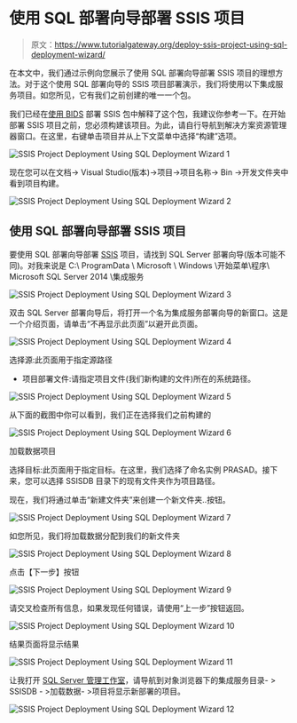 # 使用 SQL 部署向导部署 SSIS 项目

> 原文：<https://www.tutorialgateway.org/deploy-ssis-project-using-sql-deployment-wizard/>

在本文中，我们通过示例向您展示了使用 SQL 部署向导部署 SSIS 项目的理想方法。对于这个使用 SQL 部署向导的 SSIS 项目部署演示，我们将使用以下集成服务项目。如您所见，它有我们之前创建的唯一一个包。

我们已经在[使用 BIDS](https://www.tutorialgateway.org/deploy-ssis-package-using-bids/) 部署 SSIS 包中解释了这个包，我建议你参考一下。在开始部署 SSIS 项目之前，您必须构建该项目。为此，请自行导航到解决方案资源管理器窗口。在这里，右键单击项目并从上下文菜单中选择“构建”选项。

![SSIS Project Deployment Using SQL Deployment Wizard 1](img/ee665c767b0e55f275149852a9d25f0d.png)

现在您可以在文档-> Visual Studio(版本)->项目->项目名称-> Bin ->开发文件夹中看到项目构建。

![SSIS Project Deployment Using SQL Deployment Wizard 2](img/e60ee639ec04a2b734d3ed4685611091.png)

## 使用 SQL 部署向导部署 SSIS 项目

要使用 SQL 部署向导部署 [SSIS](https://www.tutorialgateway.org/ssis/) 项目，请找到 SQL Server 部署向导(版本可能不同)。对我来说是 C:\ ProgramData \ Microsoft \ Windows \开始菜单\程序\ Microsoft SQL Server 2014 \集成服务

![SSIS Project Deployment Using SQL Deployment Wizard 3](img/b2cadbbd5c3f816ce572d0bb60283be7.png)

双击 SQL Server 部署向导后，将打开一个名为集成服务部署向导的新窗口。这是一个介绍页面，请单击“不再显示此页面”以避开此页面。

![SSIS Project Deployment Using SQL Deployment Wizard 4](img/53de5a235ca4680cc10c8bb5c8e0e126.png)

选择源:此页面用于指定源路径

*   项目部署文件:请指定项目文件(我们新构建的文件)所在的系统路径。

![SSIS Project Deployment Using SQL Deployment Wizard 5](img/73e0eb8b6652e88fa600c03bf28ffaa2.png)

从下面的截图中你可以看到，我们正在选择我们之前构建的

![SSIS Project Deployment Using SQL Deployment Wizard 6](img/3bac950774643670ae6adb043a1fa0ab.png)

加载数据项目

选择目标:此页面用于指定目标。在这里，我们选择了命名实例 PRASAD。接下来，您可以选择 SSISDB 目录下的现有文件夹作为项目路径。

现在，我们将通过单击“新建文件夹”来创建一个新文件夹..按钮。

![SSIS Project Deployment Using SQL Deployment Wizard 7](img/57246eb95cd0b06ecb7dc7173a44e9a6.png)

如您所见，我们将加载数据分配到我们的新文件夹

![SSIS Project Deployment Using SQL Deployment Wizard 8](img/a658bfe7dd1fcaf3b7fa2ccfc01dd8bc.png)

点击【下一步】按钮

![SSIS Project Deployment Using SQL Deployment Wizard 9](img/86a7289db611ff3c763a1959d61c57ff.png)

请交叉检查所有信息，如果发现任何错误，请使用“上一步”按钮返回。

![SSIS Project Deployment Using SQL Deployment Wizard 10](img/e7c0eec4ded2e9da556a6b39aa647f7f.png)

结果页面将显示结果

![SSIS Project Deployment Using SQL Deployment Wizard 11](img/ee56bad1c32cb4b240d81108e0ade4e2.png)

让我打开 [SQL Server 管理工作室](https://www.tutorialgateway.org/sql/)，请导航到对象浏览器下的集成服务目录- > SSISDB - >加载数据- >项目将显示新部署的项目。

![SSIS Project Deployment Using SQL Deployment Wizard 12](img/3b6375ade7d1bf6b65331e6017a582d5.png)